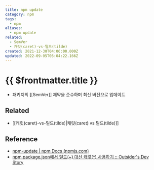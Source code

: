 ```yaml
---
title: npm update
category: npm
tags:
  - npm
aliases:
  - npm update
related:
  - SemVer
  - 캐럿(caret)-vs-틸드(tilde)
created: 2021-12-30T04:06:00.000Z
updated: 2022-09-05T05:04:22.166Z
---
```


# {{ $frontmatter.title }}

- 패키지의 [[SemVer]] 제약을 준수하며 최신 버전으로 업데이트

## Related

- [[캐럿(caret)-vs-틸드(tilde)|캐럿(caret) vs 틸드(tilde)]]

## Reference

- [npm-update | npm Docs (npmjs.com)](https://docs.npmjs.com/cli/v8/commands/npm-update/)
- [npm package.json에서 틸드(~) 대신 캐럿(^) 사용하기 :: Outsider's Dev Story](https://blog.outsider.ne.kr/1041)
